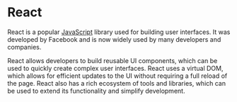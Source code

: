 # React 

React is a popular [JavaScript](/wiki/javascript) library used for building user interfaces. It was developed by Facebook and is now widely used by many developers and companies. 

React allows developers to build reusable UI components, which can be used to quickly create complex user interfaces. React uses a virtual DOM, which allows for efficient updates to the UI without requiring a full reload of the page. React also has a rich ecosystem of tools and libraries, which can be used to extend its functionality and simplify development.